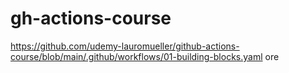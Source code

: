# gh-actions-course
https://github.com/udemy-lauromueller/github-actions-course/blob/main/.github/workflows/01-building-blocks.yaml
ore

